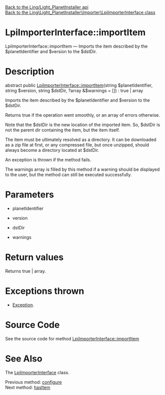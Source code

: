 [Back to the Ling/Light_PlanetInstaller api](https://github.com/lingtalfi/Light_PlanetInstaller/blob/master/doc/api/Ling/Light_PlanetInstaller.md)<br>
[Back to the Ling\Light_PlanetInstaller\Importer\LpiImporterInterface class](https://github.com/lingtalfi/Light_PlanetInstaller/blob/master/doc/api/Ling/Light_PlanetInstaller/Importer/LpiImporterInterface.md)


LpiImporterInterface::importItem
================



LpiImporterInterface::importItem — Imports the item described by the $planetIdentifier and $version to the $dstDir.




Description
================


abstract public [LpiImporterInterface::importItem](https://github.com/lingtalfi/Light_PlanetInstaller/blob/master/doc/api/Ling/Light_PlanetInstaller/Importer/LpiImporterInterface/importItem.md)(string $planetIdentifier, string $version, string $dstDir, ?array &$warnings = []) : true | array




Imports the item described by the $planetIdentifier and $version to the $dstDir.

Returns true if the operation went smoothly, or an array of errors otherwise.

Note that the $dstDir is the new location of the imported item.
So, $dstDir is not the parent dir containing the item, but the item itself.

The item must be ultimately resolved as a directory.
It can be downloaded as a zip file at first, or any compressed file, but once unzipped, should always
become a directory located at $dstDir.

An exception is thrown if the method fails.

The warnings array is filled by this method if a warning should be displayed to the user, but the method can still be
executed successfully.




Parameters
================


- planetIdentifier

    

- version

    

- dstDir

    

- warnings

    


Return values
================

Returns true | array.


Exceptions thrown
================

- [Exception](http://php.net/manual/en/class.exception.php).&nbsp;







Source Code
===========
See the source code for method [LpiImporterInterface::importItem](https://github.com/lingtalfi/Light_PlanetInstaller/blob/master/Importer/LpiImporterInterface.php#L48-L48)


See Also
================

The [LpiImporterInterface](https://github.com/lingtalfi/Light_PlanetInstaller/blob/master/doc/api/Ling/Light_PlanetInstaller/Importer/LpiImporterInterface.md) class.

Previous method: [configure](https://github.com/lingtalfi/Light_PlanetInstaller/blob/master/doc/api/Ling/Light_PlanetInstaller/Importer/LpiImporterInterface/configure.md)<br>Next method: [hasItem](https://github.com/lingtalfi/Light_PlanetInstaller/blob/master/doc/api/Ling/Light_PlanetInstaller/Importer/LpiImporterInterface/hasItem.md)<br>

